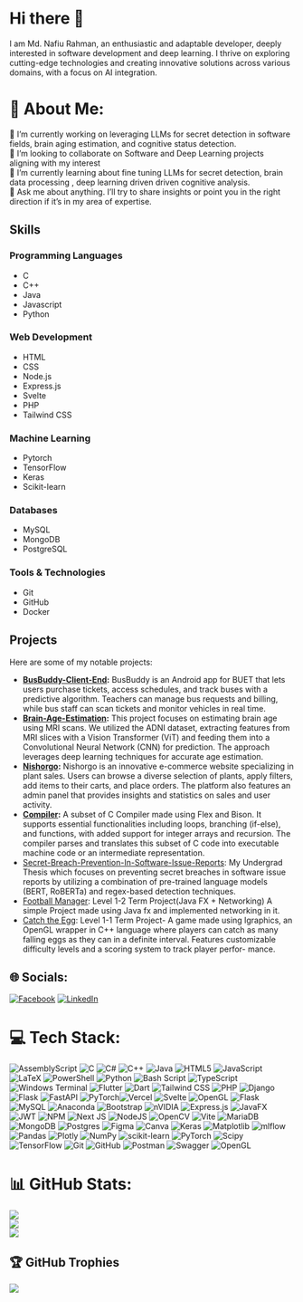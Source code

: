 # Hi there 👋
I am Md. Nafiu Rahman, an enthusiastic and adaptable developer, deeply interested in software development and deep learning. I thrive on exploring cutting-edge technologies and creating innovative solutions across various domains, with a focus on AI integration. 

# 💫 About Me:
🔭 I’m currently working on leveraging LLMs for secret detection in software fields, brain aging estimation, and cognitive status detection.<br> 🤝 I’m looking to collaborate on Software and Deep Learning projects aligning with my interest <br> 
🌱 I’m currently learning about fine tuning LLMs for secret detection, brain data processing , deep learning driven driven cognitive analysis.<br>
💬 Ask me about anything. I’ll try to share insights or point you in the right direction if it’s in my area of expertise.


## Skills

### Programming Languages
- C
- C++
- Java
- Javascript
- Python

### Web Development
- HTML
- CSS
- Node.js
- Express.js
- Svelte
- PHP
- Tailwind CSS

### Machine Learning
- Pytorch
- TensorFlow
- Keras
- Scikit-learn

### Databases
- MySQL
- MongoDB
- PostgreSQL

### Tools & Technologies
- Git
- GitHub
- Docker


## Projects

Here are some of my notable projects:

- **[BusBuddy-Client-End](https://github.com/nafiurahman00/BusBuddy-Client-End):** BusBuddy is an Android app for BUET that lets users purchase tickets, access schedules, and track buses with a predictive algorithm. Teachers can manage bus requests and billing, while bus staff can scan tickets and monitor vehicles in real time.
- **[Brain-Age-Estimation](https://github.com/wjalal/cse472_DL_project):** This project focuses on estimating brain age using MRI scans. We utilized the ADNI dataset, extracting features from MRI slices with a Vision Transformer (ViT) and feeding them into a Convolutional Neural Network (CNN) for prediction. The approach leverages deep learning techniques for accurate age estimation.
- **[Nishorgo](https://github.com/nafiurahman00/Term-Project-2-2-Nishorgo):** Nishorgo is an innovative e-commerce website specializing in plant sales. Users can browse a diverse selection of plants, apply filters, add items to their carts, and place orders. The platform also features an admin panel that provides insights and statistics on sales and user activity.
- **[Compiler](https://github.com/nafiurahman00/Compiler):** A subset of C Compiler made using Flex and Bison. It supports essential functionalities including loops, branching (if-else), and functions, with added support for integer arrays and recursion. The compiler parses and translates this subset of C code into executable machine code or an intermediate representation.
- [Secret-Breach-Prevention-In-Software-Issue-Reports](https://github.com/nafiurahman00/Secret-Breach-Prevention-In-Software-Issue-Reports): My Undergrad Thesis which focuses on preventing secret breaches in software issue reports by utilizing a combination of pre-trained language models (BERT, RoBERTa) and regex-based detection techniques.
- [Football Manager](https://github.com/nafiurahman00/Term-Project-1-2-Football-Player-Marketplace): Level 1-2 Term Project(Java FX + Networking) A simple Project made using Java fx and implemented networking in it.
- [Catch the Egg](https://github.com/nafiurahman00/Catch-The-Egg): Level 1-1 Term Project- A game made using Igraphics, an OpenGL wrapper in C++ language where players can catch as many falling eggs as they can in a definite interval. Features customizable difficulty levels and a scoring system to track player perfor-
mance.

## 🌐 Socials:
[![Facebook](https://img.shields.io/badge/Facebook-%231877F2.svg?logo=Facebook&logoColor=white)](https://www.facebook.com/nafiu.rahman.982/) [![LinkedIn](https://img.shields.io/badge/LinkedIn-%230077B5.svg?logo=linkedin&logoColor=white)](https://www.linkedin.com/in/md-nafiu-rahman-1a782a262/) 

# 💻 Tech Stack:
![AssemblyScript](https://img.shields.io/badge/assembly%20script-%23000000.svg?style=for-the-badge&logo=assemblyscript&logoColor=white) ![C](https://img.shields.io/badge/c-%2300599C.svg?style=for-the-badge&logo=c&logoColor=white) ![C#](https://img.shields.io/badge/c%23-%23239120.svg?style=for-the-badge&logo=csharp&logoColor=white) ![C++](https://img.shields.io/badge/c++-%2300599C.svg?style=for-the-badge&logo=c%2B%2B&logoColor=white) ![Java](https://img.shields.io/badge/java-%23ED8B00.svg?style=for-the-badge&logo=openjdk&logoColor=white) ![HTML5](https://img.shields.io/badge/html5-%23E34F26.svg?style=for-the-badge&logo=html5&logoColor=white) ![JavaScript](https://img.shields.io/badge/javascript-%23323330.svg?style=for-the-badge&logo=javascript&logoColor=%23F7DF1E) ![LaTeX](https://img.shields.io/badge/latex-%23008080.svg?style=for-the-badge&logo=latex&logoColor=white) ![PowerShell](https://img.shields.io/badge/PowerShell-%235391FE.svg?style=for-the-badge&logo=powershell&logoColor=white) ![Python](https://img.shields.io/badge/python-3670A0?style=for-the-badge&logo=python&logoColor=ffdd54) ![Bash Script](https://img.shields.io/badge/bash_script-%23121011.svg?style=for-the-badge&logo=gnu-bash&logoColor=white) ![TypeScript](https://img.shields.io/badge/typescript-%23007ACC.svg?style=for-the-badge&logo=typescript&logoColor=white) ![Windows Terminal](https://img.shields.io/badge/Windows%20Terminal-%234D4D4D.svg?style=for-the-badge&logo=windows-terminal&logoColor=white) ![Flutter](https://img.shields.io/badge/Flutter-%2302569B.svg?style=for-the-badge&logo=Flutter&logoColor=white) ![Dart](https://img.shields.io/badge/Dart-%230175C2.svg?style=for-the-badge&logo=Dart&logoColor=white) ![Tailwind CSS](https://img.shields.io/badge/tailwind%20css-%2338B2AC.svg?style=for-the-badge&logo=tailwind-css&logoColor=white) ![PHP](https://img.shields.io/badge/php-%23777BB4.svg?style=for-the-badge&logo=php&logoColor=white) ![Django](https://img.shields.io/badge/django-%23092E20.svg?style=for-the-badge&logo=django&logoColor=white) ![Flask](https://img.shields.io/badge/flask-%23000.svg?style=for-the-badge&logo=flask&logoColor=white) ![FastAPI](https://img.shields.io/badge/FastAPI-005571?style=for-the-badge&logo=fastapi) ![PyTorch](https://img.shields.io/badge/PyTorch-%23EE4C2C.svg?style=for-the-badge&logo=PyTorch&logoColor=white)![Vercel](https://img.shields.io/badge/vercel-%23000000.svg?style=for-the-badge&logo=vercel&logoColor=white) ![Svelte](https://img.shields.io/badge/svelte-%23f1413d.svg?style=for-the-badge&logo=svelte&logoColor=white) ![OpenGL](https://img.shields.io/badge/OpenGL-%23FFFFFF.svg?style=for-the-badge&logo=opengl) ![Flask](https://img.shields.io/badge/flask-%23000.svg?style=for-the-badge&logo=flask&logoColor=white) ![MySQL](https://img.shields.io/badge/mysql-4479A1.svg?style=for-the-badge&logo=mysql&logoColor=white) ![Anaconda](https://img.shields.io/badge/Anaconda-%2344A833.svg?style=for-the-badge&logo=anaconda&logoColor=white) ![Bootstrap](https://img.shields.io/badge/bootstrap-%238511FA.svg?style=for-the-badge&logo=bootstrap&logoColor=white) ![nVIDIA](https://img.shields.io/badge/cuda-000000.svg?style=for-the-badge&logo=nVIDIA&logoColor=green) ![Express.js](https://img.shields.io/badge/express.js-%23404d59.svg?style=for-the-badge&logo=express&logoColor=%2361DAFB) ![JavaFX](https://img.shields.io/badge/javafx-%23FF0000.svg?style=for-the-badge&logo=javafx&logoColor=white) ![JWT](https://img.shields.io/badge/JWT-black?style=for-the-badge&logo=JSON%20web%20tokens) ![NPM](https://img.shields.io/badge/NPM-%23CB3837.svg?style=for-the-badge&logo=npm&logoColor=white) ![Next JS](https://img.shields.io/badge/Next-black?style=for-the-badge&logo=next.js&logoColor=white) ![NodeJS](https://img.shields.io/badge/node.js-6DA55F?style=for-the-badge&logo=node.js&logoColor=white) ![OpenCV](https://img.shields.io/badge/opencv-%23white.svg?style=for-the-badge&logo=opencv&logoColor=white) ![Vite](https://img.shields.io/badge/vite-%23646CFF.svg?style=for-the-badge&logo=vite&logoColor=white) ![MariaDB](https://img.shields.io/badge/MariaDB-003545?style=for-the-badge&logo=mariadb&logoColor=white) ![MongoDB](https://img.shields.io/badge/MongoDB-%234ea94b.svg?style=for-the-badge&logo=mongodb&logoColor=white) ![Postgres](https://img.shields.io/badge/postgres-%23316192.svg?style=for-the-badge&logo=postgresql&logoColor=white) ![Figma](https://img.shields.io/badge/figma-%23F24E1E.svg?style=for-the-badge&logo=figma&logoColor=white) ![Canva](https://img.shields.io/badge/Canva-%2300C4CC.svg?style=for-the-badge&logo=Canva&logoColor=white) ![Keras](https://img.shields.io/badge/Keras-%23D00000.svg?style=for-the-badge&logo=Keras&logoColor=white) ![Matplotlib](https://img.shields.io/badge/Matplotlib-%23ffffff.svg?style=for-the-badge&logo=Matplotlib&logoColor=black) ![mlflow](https://img.shields.io/badge/mlflow-%23d9ead3.svg?style=for-the-badge&logo=numpy&logoColor=blue) ![Pandas](https://img.shields.io/badge/pandas-%23150458.svg?style=for-the-badge&logo=pandas&logoColor=white) ![Plotly](https://img.shields.io/badge/Plotly-%233F4F75.svg?style=for-the-badge&logo=plotly&logoColor=white) ![NumPy](https://img.shields.io/badge/numpy-%23013243.svg?style=for-the-badge&logo=numpy&logoColor=white) ![scikit-learn](https://img.shields.io/badge/scikit--learn-%23F7931E.svg?style=for-the-badge&logo=scikit-learn&logoColor=white) ![PyTorch](https://img.shields.io/badge/PyTorch-%23EE4C2C.svg?style=for-the-badge&logo=PyTorch&logoColor=white) ![Scipy](https://img.shields.io/badge/SciPy-%230C55A5.svg?style=for-the-badge&logo=scipy&logoColor=%white) ![TensorFlow](https://img.shields.io/badge/TensorFlow-%23FF6F00.svg?style=for-the-badge&logo=TensorFlow&logoColor=white) ![Git](https://img.shields.io/badge/git-%23F05033.svg?style=for-the-badge&logo=git&logoColor=white) ![GitHub](https://img.shields.io/badge/github-%23121011.svg?style=for-the-badge&logo=github&logoColor=white) ![Postman](https://img.shields.io/badge/Postman-FF6C37?style=for-the-badge&logo=postman&logoColor=white) ![Swagger](https://img.shields.io/badge/-Swagger-%23Clojure?style=for-the-badge&logo=swagger&logoColor=white) ![OpenGL](https://img.shields.io/badge/OpenGL-white?logo=OpenGL&style=for-the-badge)
# 📊 GitHub Stats:
![](https://github-readme-stats.vercel.app/api?username=nafiurahman00&theme=dark&hide_border=false&include_all_commits=true&count_private=true)<br/>
![](https://github-readme-streak-stats.herokuapp.com/?user=NafiuRahman77&theme=dark&hide_border=false)<br/>
![](https://github-readme-stats.vercel.app/api/top-langs/?username=NafiuRahman77&theme=dark&hide_border=false&include_all_commits=true&count_private=true&layout=compact&hide=html)

## 🏆 GitHub Trophies
![](https://github-profile-trophy.vercel.app/?username=NafiuRahman77&theme=radical&no-frame=false&no-bg=false&margin-w=4)



